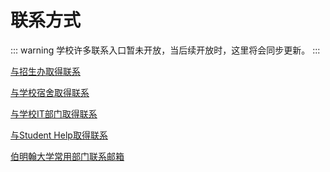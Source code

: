 # 联系方式

::: warning
学校许多联系入口暂未开放，当后续开放时，这里将会同步更新。
:::


[与招生办取得联系](./get-in-touch-with-the-admissions-office)

[与学校宿舍取得联系](./get-in-touch-with-the-living)

[与学校IT部门取得联系](./get-in-touch-with-the-it)

[与Student Help取得联系](./get-in-touch-with-the-student-help)

[伯明翰大学常用部门联系邮箱](./University-of-Birmingham-common-departments-contact-information)
